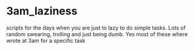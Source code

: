# 3am_laziness
scripts for the days when you are just to lazy to do simple tasks. Lots of random swearing, trolling and just being dumb. Yes most of these where wrote at 3am for a specific task
